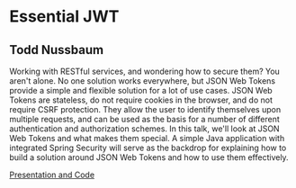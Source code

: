 # Essential JWT #

## Todd Nussbaum ##

Working with RESTful services, and wondering how to secure them? You aren't alone. No one solution works everywhere, but JSON Web Tokens provide a simple and flexible solution for a lot of use cases. JSON Web Tokens are stateless, do not require cookies in the browser, and do not require CSRF protection. They allow the user to identify themselves upon multiple requests, and can be used as the basis for a number of different authentication and authorization schemes. In this talk, we'll look at JSON Web Tokens and what makes them special. A simple Java application with integrated Spring Security will serve as the backdrop for explaining how to build a solution around JSON Web Tokens and how to use them effectively.

[Presentation and Code](https://github.com/tnussbaum/jwt_security)
